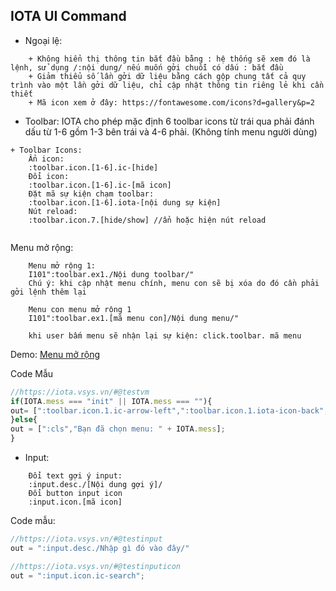 ## IOTA UI Command ##

+ Ngoại lệ:
```text
    + Không hiển thị thông tin bắt đầu bằng : hệ thống sẽ xem đó là lệnh, sử dụng /:nội dung/ nếu muốn gởi chuỗi có dấu : bắt đầu
    + Giảm thiểu số lần gởi dữ liệu bằng cách gộp chung tất cả quy trình vào một lần gởi dữ liệu, chỉ cập nhật thông tin riêng lẻ khi cần thiết
    + Mã icon xem ở đây: https://fontawesome.com/icons?d=gallery&p=2
```

+ Toolbar:
 IOTA cho phép mặc định 6 toolbar icons từ trái qua phải đánh dấu từ 1-6 gồm 1-3 bên trái và 4-6 phải. (Không tính menu người dùng) 
 
```text
+ Toolbar Icons:
    Ẩn icon:
    :toolbar.icon.[1-6].ic-[hide]
    Đổi icon:
    :toolbar.icon.[1-6].ic-[mã icon]
    Đặt mã sự kiện chạm toolbar:
    :toolbar.icon.[1-6].iota-[nội dung sự kiện]
    Nút reload:
    :toolbar.icon.7.[hide/show] //ẩn hoặc hiện nút reload
    
```

Menu mở rộng:
``` text
    Menu mở rộng 1: 
    I101":toolbar.ex1./Nội dung toolbar/"
    Chú ý: khi cập nhật menu chính, menu con sẽ bị xóa do đó cần phải gởi lệnh thêm lại
    
    Menu con menu mở rộng 1
    I101":toolbar.ex1.[mã menu con]/Nội dung menu/"
    
    khi user bấm menu sẽ nhận lại sự kiện: click.toolbar. mã menu     
```
Demo: [Menu mở rộng](https://dev.iotabot.app/#@ex1Dropdown,init)

Code Mẫu
```javascript
//https://iota.vsys.vn/#@testvm
if(IOTA.mess === "init" || IOTA.mess === ""){
out= [":toolbar.icon.1.ic-arrow-left",":toolbar.icon.1.iota-icon-back",":toolbar.icon.2.ic-bars",":toolbar.icon.2.iota-icon-menu",":toolbar.icon.7.hide"]
}else{
out = [":cls","Bạn đã chọn menu: " + IOTA.mess];
}
```

+ Input:

```text
    Đổi text gợi ý input:
    :input.desc./[Nội dung gợi ý]/
    Đổi button input icon
    :input.icon.[mã icon]
```


Code mẫu:
```javascript
//https://iota.vsys.vn/#@testinput
out = ":input.desc./Nhập gì đó vào đây/"
```

```javascript
//https://iota.vsys.vn/#@testinputicon
out = ":input.icon.ic-search";
```
